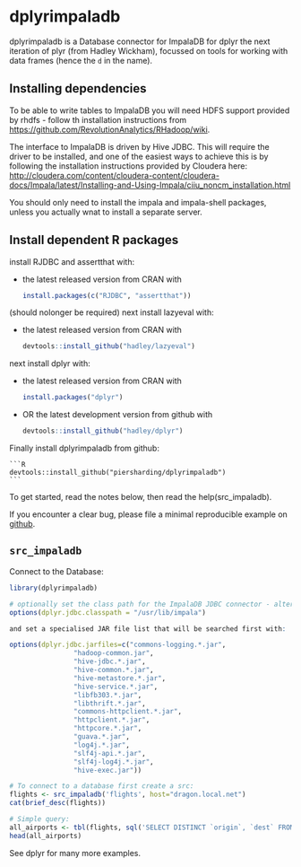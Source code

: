 # dplyrimpaladb

dplyrimpaladb is a Database connector for ImpalaDB for dplyr the next iteration of plyr (from Hadley Wickham), focussed on tools for working with data frames (hence the `d` in the name).


## Installing dependencies

To be able to write tables to ImpalaDB you will need HDFS support provided by rhdfs - follow th installation instructions from https://github.com/RevolutionAnalytics/RHadoop/wiki.

The interface to ImpalaDB is driven by Hive JDBC.  This will require the driver to be installed, and one of the easiest ways to achieve this is by following the installation instructions provided by Cloudera here: http://cloudera.com/content/cloudera-content/cloudera-docs/Impala/latest/Installing-and-Using-Impala/ciiu_noncm_installation.html

You should only need to install the impala and impala-shell packages, unless you actually wnat to install a separate server.

## Install dependent R packages

install RJDBC and assertthat with:

* the latest released version from CRAN with

    ```R
    install.packages(c("RJDBC", "assertthat"))
    ````

(should nolonger be required) next install lazyeval with:

* the latest released version from CRAN with

    ```R
    devtools::install_github("hadley/lazyeval")
    ````

next install dplyr with:

* the latest released version from CRAN with

    ```R
    install.packages("dplyr")
    ````

* OR the latest development version from github with

    ```R
    devtools::install_github("hadley/dplyr")
    ```

Finally install dplyrimpaladb from github:

    ```R
    devtools::install_github("piersharding/dplyrimpaladb")
    ```

To get started, read the notes below, then read the help(src_impaladb).

If you encounter a clear bug, please file a minimal reproducible example on [github](https://github.com/piersharding/impaladbdplyr/issues).

## `src_impaladb`

Connect to the Database:

```R
library(dplyrimpaladb)

# optionally set the class path for the ImpalaDB JDBC connector - alternatively use the CLASSPATH environment variable
options(dplyr.jdbc.classpath = "/usr/lib/impala")

and set a specialised JAR file list that will be searched first with:

options(dplyr.jdbc.jarfiles=c("commons-logging.*.jar",
                "hadoop-common.jar",
                "hive-jdbc.*.jar",
                "hive-common.*.jar",
                "hive-metastore.*.jar",
                "hive-service.*.jar",
                "libfb303.*.jar",
                "libthrift.*.jar",
                "commons-httpclient.*.jar",
                "httpclient.*.jar",
                "httpcore.*.jar",
                "guava.*.jar",
                "log4j.*.jar",
                "slf4j-api.*.jar",
                "slf4j-log4j.*.jar",
                "hive-exec.jar"))

# To connect to a database first create a src:
flights <- src_impaladb('flights', host="dragon.local.net")
cat(brief_desc(flights))

# Simple query:
all_airports <- tbl(flights, sql('SELECT DISTINCT `origin`, `dest` FROM ontime_parquet'))
head(all_airports)
```

See dplyr for many more examples.
